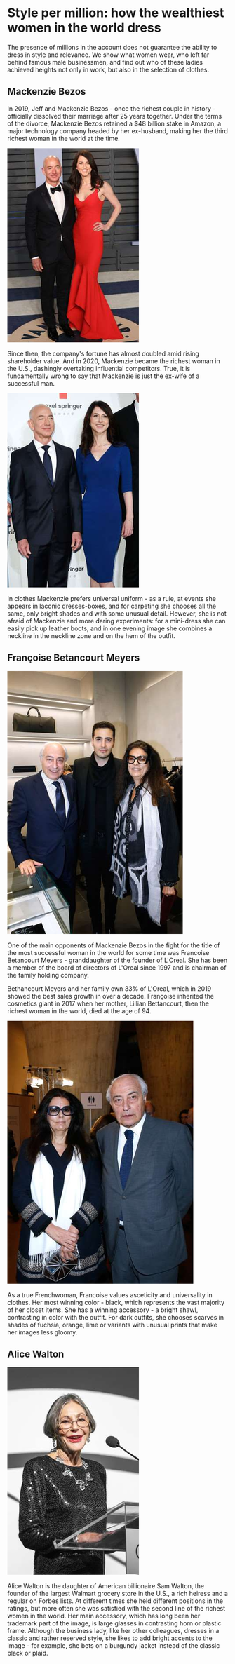 # Style per million: how the wealthiest women in the world dress

The presence of millions in the account does not guarantee the ability to dress in style and relevance. We show what women wear, who left far behind famous male businessmen, and find out who of these ladies achieved heights not only in work, but also in the selection of clothes.

## Mackenzie Bezos

In 2019, Jeff and Mackenzie Bezos - once the richest couple in history - officially dissolved their marriage after 25 years together. Under the terms of the divorce, Mackenzie Bezos retained a $48 billion stake in Amazon, a major technology company headed by her ex-husband, making her the third richest woman in the world at the time.

![Branching](fashion2.jpg)

Since then, the company's fortune has almost doubled amid rising shareholder value. And in 2020, Mackenzie became the richest woman in the U.S., dashingly overtaking influential competitors. True, it is fundamentally wrong to say that Mackenzie is just the ex-wife of a successful man.

![Branching](fashion3.jpg)

In clothes Mackenzie prefers universal uniform - as a rule, at events she appears in laconic dresses-boxes, and for carpeting she chooses all the same, only bright shades and with some unusual detail. However, she is not afraid of Mackenzie and more daring experiments: for a mini-dress she can easily pick up leather boots, and in one evening image she combines a neckline in the neckline zone and on the hem of the outfit.

## Françoise Betancourt Meyers

![Branching](fashion4.jpg)

One of the main opponents of Mackenzie Bezos in the fight for the title of the most successful woman in the world for some time was Francoise Betancourt Meyers - granddaughter of the founder of L'Oreal. She has been a member of the board of directors of L'Oreal since 1997 and is chairman of the family holding company.

Bethancourt Meyers and her family own 33% of L'Oreal, which in 2019 showed the best sales growth in over a decade. Françoise inherited the cosmetics giant in 2017 when her mother, Lillian Bettancourt, then the richest woman in the world, died at the age of 94.

![Branching](fashion5.jpg)

As a true Frenchwoman, Francoise values asceticity and universality in clothes. Her most winning color - black, which represents the vast majority of her closet items. She has a winning accessory - a bright shawl, contrasting in color with the outfit. For dark outfits, she chooses scarves in shades of fuchsia, orange, lime or variants with unusual prints that make her images less gloomy. 

## Alice Walton

![Branching](fashion6.jpg)

Alice Walton is the daughter of American billionaire Sam Walton, the founder of the largest Walmart grocery store in the U.S., a rich heiress and a regular on Forbes lists. At different times she held different positions in the ratings, but more often she was satisfied with the second line of the richest women in the world. Her main accessory, which has long been her trademark part of the image, is large glasses in contrasting horn or plastic frame. Although the business lady, like her other colleagues, dresses in a classic and rather reserved style, she likes to add bright accents to the image - for example, she bets on a burgundy jacket instead of the classic black or plaid.

